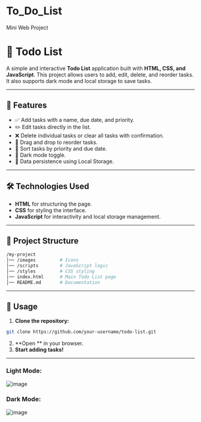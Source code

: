 # To_Do_List
Mini Web Project
# 📌 Todo List

A simple and interactive **Todo List** application built with **HTML, CSS, and JavaScript**. This project allows users to add, edit, delete, and reorder tasks. It also supports dark mode and local storage to save tasks.

---

## 🚀 Features

- ✅ Add tasks with a name, due date, and priority.
- ✏️ Edit tasks directly in the list.
- ❌ Delete individual tasks or clear all tasks with confirmation.
- 🔄 Drag and drop to reorder tasks.
- 📌 Sort tasks by priority and due date.
- 🌙 Dark mode toggle.
- 💾 Data persistence using Local Storage.

---

## 🛠️ Technologies Used

- **HTML** for structuring the page.
- **CSS** for styling the interface.
- **JavaScript** for interactivity and local storage management.

---

## 📂 Project Structure

```bash
/my-project
│── /images         # Icons
│── /scripts        # JavaScript logic
│── /styles         # CSS styling
│── index.html      # Main Todo List page
│── README.md       # Documentation
```

---

## 📖 Usage

1. **Clone the repository:**

```bash
git clone https://github.com/your-username/todo-list.git
```

2. **Open ** in your browser.
3. **Start adding tasks!**

---

### Light Mode:

![image](https://github.com/user-attachments/assets/2d0ef48c-2813-4e66-be5c-1e970fb21b86)


### Dark Mode:
![image](https://github.com/user-attachments/assets/3ef6da5a-c6a8-4049-ab9f-522727a0a8aa)
